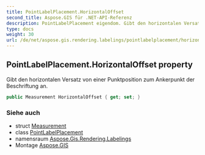 ```yaml
---
title: PointLabelPlacement.HorizontalOffset
second_title: Aspose.GIS für .NET-API-Referenz
description: PointLabelPlacement eigendom. Gibt den horizontalen Versatz von einer Punktposition zum Ankerpunkt der Beschriftung an.
type: docs
weight: 30
url: /de/net/aspose.gis.rendering.labelings/pointlabelplacement/horizontaloffset/
---
```

## PointLabelPlacement.HorizontalOffset property

Gibt den horizontalen Versatz von einer Punktposition zum Ankerpunkt der Beschriftung an.

```csharp
public Measurement HorizontalOffset { get; set; }
```

### Siehe auch

* struct [Measurement](../../../aspose.gis.rendering/measurement/)
* class [PointLabelPlacement](../)
* namensraum [Aspose.Gis.Rendering.Labelings](../../pointlabelplacement/)
* Montage [Aspose.GIS](../../../)


